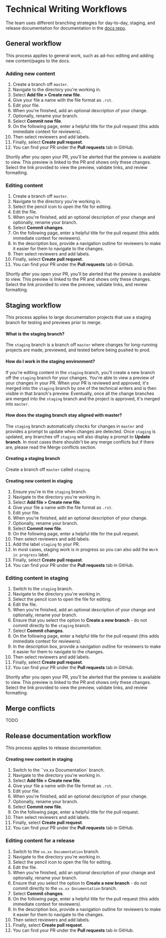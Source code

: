 # Technical Writing Workflows

The team uses different branching strategies for day-to-day, staging, and release documentation for documentation in the [docs repo](https://github.com/mattermost/docs).

## General workflow

This process applies to general work, such as ad-hoc editing and adding new content/pages to the docs.

### Adding new content

1. Create a branch off `master`.
2. Navigate to the directory you're working in.
3. Select **Add file > Create new file**.
4. Give your file a name with the file format as `.rst`.
5. Edit your file.
6. When you're finished, add an optional description of your change.
7. Optionally, rename your branch.
8. Select **Commit new file**.
9. On the following page, enter a helpful title for the pull request (this adds immediate context for reviewers)..
10. Then select reviewers and add labels.
11. Finally, select **Create pull request**.
12. You can find your PR under the **Pull requests** tab in GitHub.

Shortly after you open your PR, you'll be alerted that the preview is available to view. This preview is linked to the PR and shows only these changes. Select the link provided to view the preview, validate links, and review formatting.

### Editing content

1. Create a branch off `master`.
2. Navigate to the directory you're working in.
3. Select the pencil icon to open the file for editing.
4. Edit the file.
6. When you're finished, add an optional description of your change and optionally, rename your branch.
7. Select **Commit changes**.
8. On the following page, enter a helpful title for the pull request (this adds immediate context for reviewers).
9. In the description box, provide a navigation outline for reviewers to make it easier for them to navigate to the changes.
10. Then select reviewers and add labels.
11. Finally, select **Create pull request**.
12. You can find your PR under the **Pull requests** tab in GitHub.

Shortly after you open your PR, you'll be alerted that the preview is available to view. This preview is linked to the PR and shows only these changes. Select the link provided to view the preview, validate links, and review formatting.

## Staging workflow

This process applies to large documentation projects that use a staging branch for testing and previews prior to merge.

#### What is the staging branch?

The `staging` branch is a branch off `master` where changes for long-running projects are made, previewed, and tested before being pushed to prod.

#### How do I work in the staging environment?

If you're editing content in the `staging` branch, you'll create a new branch off the `staging` branch for your changes. You're able to view a preview of your changes in your PR. When your PR is reviewed and approved, it's merged into the `staging` branch by one of the technical writers and is then visible in that branch's preview. Eventually, once all the change branches are merged into the `staging` branch and the project is approved, it's merged into `master`.

#### How does the staging branch stay aligned with master?

The `staging` branch automatically checks for changes in `master` and provides a prompt to update when changes are detected. Once `staging` is updated, any branches off `staging` will also display a prompt to **Update branch**. In most cases there shouldn't be any merge conflicts but if there are, please read the Merge conflicts section.

#### Creating a staging branch

Create a branch off `master` called `staging`.

#### Creating new content in staging

1. Ensure you're in the `staging` branch.
2. Navigate to the directory you're working in.
3. Select **Add file > Create new file**.
4. Give your file a name with the file format as `.rst`.
5. Edit your file.
6. When you're finished, add an optional description of your change.
7. Optionally, rename your branch.
8. Select **Commit new file**.
9. On the following page, enter a helpful title for the pull request.
10. Then select reviewers and add labels.
11. Add the label `staging` to your PR.
12. In most cases, staging work is in progress so you can also add the `Work in progress` label.
13. Finally, select **Create pull request**.
14. You can find your PR under the **Pull requests** tab in GitHub.

### Editing content in staging

1. Switch to the `staging` branch.
2. Navigate to the directory you're working in.
3. Select the pencil icon to open the file for editing.
4. Edit the file.
5. When you're finished, add an optional description of your change and optionally, rename your branch.
6. Ensure that you select the option to **Create a new branch** - do not commit directly to the `staging` branch.
7. Select **Commit changes**.
8. On the following page, enter a helpful title for the pull request (this adds immediate context for reviewers).
9. In the description box, provide a navigation outline for reviewers to make it easier for them to navigate to the changes.
10. Then select reviewers and add labels.
11. Finally, select **Create pull request**.
12. You can find your PR under the **Pull requests** tab in GitHub.

Shortly after you open your PR, you'll be alerted that the preview is available to view. This preview is linked to the PR and shows only these changes. Select the link provided to view the preview, validate links, and review formatting.

## Merge conflicts

TODO

## Release documentation workflow

This process applies to release documentation.

#### Creating new content in staging

1. Switch to the ``vx.xx Documentation` branch.
2. Navigate to the directory you're working in.
3. Select **Add file > Create new file**.
4. Give your file a name with the file format as `.rst`.
5. Edit your file.
6. When you're finished, add an optional description of your change.
7. Optionally, rename your branch.
8. Select **Commit new file**.
9. On the following page, enter a helpful title for the pull request.
10. Then select reviewers and add labels.
11. Finally, select **Create pull request**.
12. You can find your PR under the **Pull requests** tab in GitHub.

### Editing content for a release

1. Switch to the `vx.xx Documentation` branch.
2. Navigate to the directory you're working in.
3. Select the pencil icon to open the file for editing.
4. Edit the file.
5. When you're finished, add an optional description of your change and optionally, rename your branch.
6. Ensure that you select the option to **Create a new branch** - do not commit directly to the `vx.xx Documentation` branch.
7. Select **Commit changes**.
8. On the following page, enter a helpful title for the pull request (this adds immediate context for reviewers).
9. In the description box, provide a navigation outline for reviewers to make it easier for them to navigate to the changes.
10. Then select reviewers and add labels.
11. Finally, select **Create pull request**.
12. You can find your PR under the **Pull requests** tab in GitHub.
